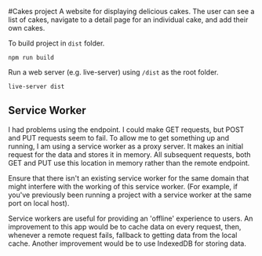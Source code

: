 #Cakes project
A website for displaying delicious cakes. The user can see a list of cakes, navigate to a detail page for an individual cake, and add their own cakes.

To build project in `dist` folder.
```
npm run build
```
Run a web server (e.g. live-server) using `/dist` as the root folder.

```
live-server dist
```

## Service Worker

I had problems using the endpoint. I could make GET requests, but POST and PUT requests seem to fail. To allow me to get something up and running, I am using a service worker as a proxy server. It makes an initial request for the data and stores it in memory. All subsequent requests, both GET and PUT use this location in memory rather than the remote endpoint.

Ensure that there isn't an existing service worker for the same domain that might interfere with the working of this service worker. (For example, if you've previously been running a project with a service worker at the same port on local host).

Service workers are useful for providing an 'offline' experience to users. An improvement to this app would be to cache data on every request, then, whenever a remote request fails, fallback to getting data from the local cache. Another improvement would be to use IndexedDB for storing data.
